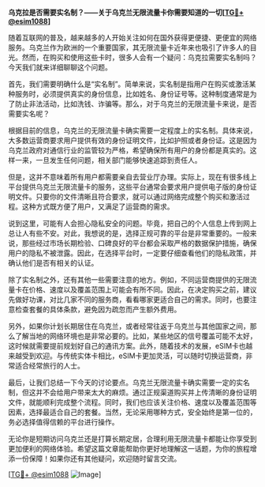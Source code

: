 **乌克拉是否需要实名制？——关于乌克兰无限流量卡你需要知道的一切[[TG💪+ @esim1088](https://t.me/s/esim1088)]**

随着互联网的普及，越来越多的人开始关注如何在国外获得更便捷、更便宜的网络服务。乌克兰作为欧洲的一个重要国家，其无限流量卡近年来也吸引了许多人的目光。然而，在购买和使用这些卡时，很多人会有一个疑问：乌克拉需要实名制吗？今天我们就来详细聊聊这个问题。

首先，我们需要明确什么是“实名制”。简单来说，实名制是指用户在购买或激活某种服务时，必须提供真实的身份信息，比如姓名、身份证号等。这种制度通常是为了防止非法活动，比如洗钱、诈骗等。那么，对于乌克兰的无限流量卡来说，是否需要实名呢？

根据目前的信息，乌克兰的无限流量卡确实需要一定程度上的实名制。具体来说，大多数运营商要求用户提供有效的身份证明文件，比如护照或者身份证。这是因为乌克兰政府对通信行业的监管较为严格，希望确保所有用户的身份都是真实的。这样一来，一旦发生任何问题，相关部门能够快速追踪到责任人。

但是，这并不意味着所有用户都需要亲自去营业厅办理。实际上，现在有很多线上平台提供乌克兰无限流量卡的服务，这些平台通常会要求用户提供电子版的身份证明文件。只要你的文件清晰且符合要求，就可以通过网络完成整个购买和激活过程。这种方式既方便了用户，又满足了运营商的需求。

说到这里，可能有人会担心隐私安全的问题。毕竟，把自己的个人信息上传到网上总让人有些不安。对此，我想说的是，选择正规可靠的平台是非常重要的。一般来说，那些经过市场长期检验、口碑良好的平台都会采取严格的数据保护措施，确保用户的隐私不被泄露。因此，在选择平台时，一定要仔细查看他们的隐私政策，并确认他们是否有相关的认证。

除了实名制之外，还有其他一些需要注意的地方。例如，不同运营商提供的无限流量卡在价格、速度以及覆盖范围上可能会有所不同。因此，在决定购买之前，建议先做好功课，对比几家不同的服务商，看看哪家更适合自己的需求。同时，也要注意检查套餐的具体条款，避免因为疏忽而产生额外费用。

另外，如果你计划长期居住在乌克兰，或者经常往返于乌克兰与其他国家之间，那么了解当地的网络环境也是非常必要的。比如，某些地区的信号覆盖可能不太好，这时候就需要提前规划好自己的通讯方案。此外，随着技术的发展，eSIM卡也越来越受到欢迎。与传统实体卡相比，eSIM卡更加灵活，可以随时切换运营商，非常适合经常旅行的人士。

最后，让我们总结一下今天的讨论要点。乌克兰无限流量卡确实需要一定的实名制，但这并不会给用户带来太大的麻烦。通过正规渠道购买并上传清晰的身份证明文件，就能顺利完成整个流程。同时，我们也应该关注价格、速度以及覆盖范围等因素，选择最适合自己的套餐。当然，无论采用哪种方式，安全始终是第一位的，务必选择值得信赖的平台进行操作。

无论你是短期访问乌克兰还是打算长期定居，合理利用无限流量卡都能让你享受到更加便利的网络体验。希望这篇文章能帮助你更好地理解这一话题，为你的旅程增添一份保障！如果你还有其他疑问，欢迎随时留言交流。

[[TG💪+ @esim1088](https://t.me/s/esim1088) ![Image](https://i.postimg.cc/4NQfJmqS/Snipaste-2025-05-13-00-14-12.png)]